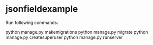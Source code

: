 # jsonfieldexample
Run  following commands:

python manage.py makemigrations
python manage.py migrate
python manage.py createsuperuser
python manage.py runserver





